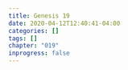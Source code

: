 ```yaml
---
title: Genesis 19
date: 2020-04-12T12:40:41-04:00
categories: []
tags: []
chapter: "019"
inprogress: false
---
```


